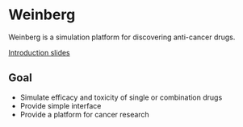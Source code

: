 # Weinberg
Weinberg is a simulation platform for discovering anti-cancer drugs. 

[Introduction slides](https://www.dropbox.com/s/fw94gyya55a966l/170331_%ED%94%8C%EB%9E%AB%ED%8F%BC%ED%8C%80_%EC%86%A1%EC%A0%9C%ED%9B%88ns.pptx?dl=1)

## Goal
* Simulate efficacy and toxicity of single or combination drugs
* Provide simple interface
* Provide a platform for cancer research 
